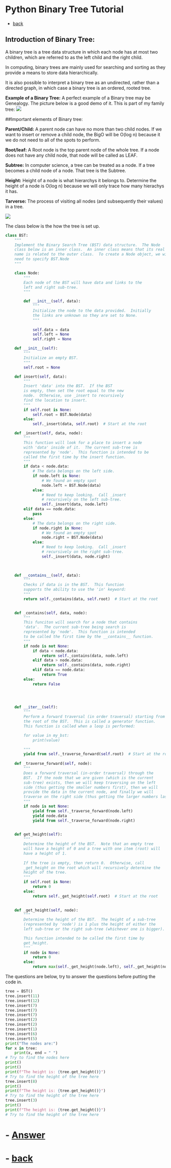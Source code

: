 # Python Binary Tree Tutorial

- [back](../welcome.md)

## Introduction of Binary Tree:
A binary tree is a tree data structure in which each node has at most two children, which are referred to as the left child and the right child. 

In computing, binary trees are mainly used for searching and sorting as they provide a means to store data hierarchically. 

It is also possible to interpret a binary tree as an undirected, rather than a directed graph, in which case a binary tree is an ordered, rooted tree.    


**Example of a Binary Tree:**
A perfect example of a Binary tree may be Genealogy. 
The picture below is a good demo of it. This is part of my family tree:
![](FT.png)


##Important elements of Binary tree:

**Parent/Child:**
A parent node can have no more than two child nodes.
If we want to insert or remove a child node, the BigO will be O(log n) because it we do not need to all of the spots to perform.

**Root/leaf:**
A Root node is the top parent node of the whole tree. 
If a node does not have any child node, that node will be called as LEAF. 

**Subtree:**
In computer science, a tree can be treated as a node. If a tree becomes a child node of a node. That tree is the Subtree. 

**Height:**
Height of a node is what hierarchys it belongs to. Determine the height of a node is O(log n) because we will only trace how many hierachys it has.

**Tarverse:**
The process of visiting all nodes (and subsequently their values) in a tree.

![](T.png)


The class below is the how the tree is set up.
```python
class BST:
    """
    Implement the Binary Search Tree (BST) data structure.  The Node 
    class below is an inner class.  An inner class means that its real 
    name is related to the outer class.  To create a Node object, we will 
    need to specify BST.Node
    """

    class Node:
        """
        Each node of the BST will have data and links to the 
        left and right sub-tree. 
        """

        def __init__(self, data):
            """ 
            Initialize the node to the data provided.  Initially
            the links are unknown so they are set to None.
            """
       
            self.data = data
            self.left = None
            self.right = None

    def __init__(self):
        """
        Initialize an empty BST.
        """
        self.root = None

    def insert(self, data):
        """
        Insert 'data' into the BST.  If the BST
        is empty, then set the root equal to the new 
        node.  Otherwise, use _insert to recursively
        find the location to insert.
        """
        if self.root is None:
            self.root = BST.Node(data)
        else:
            self._insert(data, self.root)  # Start at the root

    def _insert(self, data, node):
        """
        This function will look for a place to insert a node
        with 'data' inside of it.  The current sub-tree is
        represented by 'node'.  This function is intended to be
        called the first time by the insert function.
        """
        if data < node.data:
            # The data belongs on the left side.
            if node.left is None:
                # We found an empty spot
                node.left = BST.Node(data)
            else:
                # Need to keep looking.  Call _insert
                # recursively on the left sub-tree.
                self._insert(data, node.left)
        elif data == node.data:
            pass
        else:
            # The data belongs on the right side.
            if node.right is None:
                # We found an empty spot
                node.right = BST.Node(data)
            else:
                # Need to keep looking.  Call _insert
                # recursively on the right sub-tree.
                self._insert(data, node.right)
    
   

    def __contains__(self, data):
        """ 
        Checks if data is in the BST.  This function
        supports the ability to use the 'in' keyword:
        """
        return self._contains(data, self.root)  # Start at the root

  
    def _contains(self, data, node):
        """
        This funciton will search for a node that contains
        'data'.  The current sub-tree being search is 
        represented by 'node'.  This function is intended
        to be called the first time by the __contains__ function.
        """
        if node is not None:
            if data < node.data:
                return self._contains(data, node.left)
            elif data > node.data:
                return self._contains(data, node.right)
            elif data == node.data:
                return True
        else:
            return False
        

    

    def __iter__(self):
        """
        Perform a forward traversal (in order traversal) starting from 
	    the root of the BST.  This is called a generator function.
        This function is called when a loop	is performed:

        for value in my_bst:
            print(value)

        """
        yield from self._traverse_forward(self.root)  # Start at the root
        
    def _traverse_forward(self, node):
        """
        Does a forward traversal (in-order traversal) through the 
        BST.  If the node that we are given (which is the current
        sub-tree) exists, then we will keep traversing on the left
        side (thus getting the smaller numbers first), then we will 
        provide the data in the current node, and finally we will 
        traverse on the right side (thus getting the larger numbers last).
        """
        if node is not None:
            yield from self._traverse_forward(node.left)
            yield node.data
            yield from self._traverse_forward(node.right)
        

    def get_height(self):
        """
        Determine the height of the BST.  Note that an empty tree
        will have a height of 0 and a tree with one item (root) will
        have a height of 1.
        
        If the tree is empty, then return 0.  Otherwise, call 
        _get_height on the root which will recursively determine the 
        height of the tree.
        """
        if self.root is None:
            return 0
        else:
            return self._get_height(self.root)  # Start at the root

 
    def _get_height(self, node):
        """
        Determine the height of the BST.  The height of a sub-tree 
        (represented by 'node') is 1 plus the height of either the 
        left sub-tree or the right sub-tree (whichever one is bigger).

        This function intended to be called the first time by 
        get_height.
        """
        if node is None:
            return 0
        else:
            return max(self._get_height(node.left), self._get_height(node.right)) + 1
```
The questions are below, try to answer the questions before putting the code in.
```python
tree = BST()
tree.insert(11)
tree.insert(12)
tree.insert(7)
tree.insert(7)
tree.insert(7)  
tree.insert(2)
tree.insert(2)
tree.insert(1)
tree.insert(6)
tree.insert(5)
print("The nodes are:")
for x in tree:
    print(x, end = " ") 
# Try to find the nodes here
print()
print()
print(f"The height is: {tree.get_height()}")
# Try to find the height of the tree here
tree.insert(8)
print()
print(f"The height is: {tree.get_height()}")
# Try to find the height of the tree here
tree.insert(3)
print()
print(f"The height is: {tree.get_height()}")
# Try to find the height of the tree here
```

# - [Answer](tree-A.md)



# - [back](../welcome.md)
